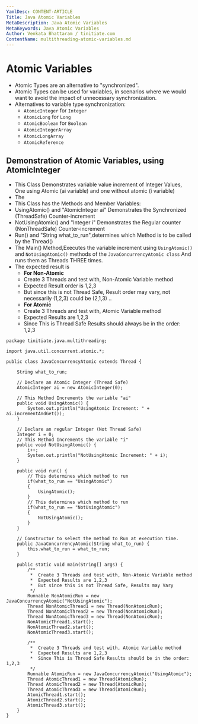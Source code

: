 ```yaml
---
YamlDesc: CONTENT-ARTICLE
Title: Java Atomic Variables
MetaDescription: Java Atomic Variables
MetaKeywords: Java Atomic Variables
Author: Venkata Bhattaram / tinitiate.com
ContentName: multithreading-atomic-variables.md
---
```


# Atomic Variables
* Atomic Types are an alternative to "synchronized".
* Atomic Types can be used for variables, in scenarios where we would want to 
  avoid the impact of unnecessary synchronization.
* Alternatives to variable type synchronization:
  * `AtomicInteger` for `Integer`
  * `AtomicLong` for `Long`
  * `AtomicBoolean` for `Boolean`
  * `AtomicIntegerArray`
  * `AtomicLongArray`
  * `AtomicReference`
  
  
## Demonstration of Atomic Variables, using AtomicInteger
* This Class Demonstrates variable value increment of Integer Values, 
  One using Atomic (ai variable) and one without atomic (i variable)
* The 
* This Class has the Methods and Member Variables:
* UsingAtomic() and "AtomicInteger ai"
  Demonstrates the Synchronized (ThreadSafe) Counter-increment
* NotUsingAtomic() and "Integer i"
  Demonstrates the Regular counter (NonThreadSafe) Counter-increment
* Run() and "String what_to_run",determines which Method is to be called by the 
  Thread()
* The Main() Method,Executes the variable increment using `UsingAtomic()`
  and `NotUsingAtomic()` methods of the `JavaConcurrencyAtomic class`
 And runs them as Threads THREE times.
* The expected result is
  * **For Non-Atomic**
  * Create 3 Threads and test with, Non-Atomic Variable method
  * Expected Result order is 1,2,3
  * But since this is not Thread Safe, Result order may vary, not necessarily
   (1,2,3) could be (2,1,3) ..
  * **For Atomic**
  * Create 3 Threads and test with, Atomic Variable method
  * Expected Results are 1,2,3
  * Since This is Thread Safe Results should always be in the order: 1,2,3 
```
package tinitiate.java.multithreading;

import java.util.concurrent.atomic.*;

public class JavaConcurrencyAtomic extends Thread {

    String what_to_run;

    // Declare an Atomic Integer (Thread Safe)
    AtomicInteger ai = new AtomicInteger(0);

    // This Method Increments the variable "ai"
    public void UsingAtomic() {
        System.out.println("UsingAtomic Increment: " + ai.incrementAndGet());
    }

    // Declare an regular Integer (Not Thread Safe)
    Integer i = 0;
    // This Method Increments the variable "i"
    public void NotUsingAtomic() {
        i++;
        System.out.println("NotUsingAtomic Increment: " + i);
    }

    public void run() {
        // This determines which method to run
        if(what_to_run == "UsingAtomic")
        {
            UsingAtomic();
        }
        // This determines which method to run
        if(what_to_run == "NotUsingAtomic")
        {
            NotUsingAtomic();
        }
    }

    // Constructor to select the method to Run at execution time.
    public JavaConcurrencyAtomic(String what_to_run) {
        this.what_to_run = what_to_run;
    }

    public static void main(String[] args) {
        /**
         *  Create 3 Threads and test with, Non-Atomic Variable method
         *  Expected Results are 1,2,3
         *  But since this is not Thread Safe, Results may Vary
         */
        Runnable NonAtomicRun = new JavaConcurrencyAtomic("NotUsingAtomic");
        Thread NonAtomicThread1 = new Thread(NonAtomicRun);
        Thread NonAtomicThread2 = new Thread(NonAtomicRun);
        Thread NonAtomicThread3 = new Thread(NonAtomicRun);
        NonAtomicThread1.start();
        NonAtomicThread2.start();
        NonAtomicThread3.start();

        /**
         *  Create 3 Threads and test with, Atomic Variable method
         *  Expected Results are 1,2,3
         *  Since This is Thread Safe Results should be in the order: 1,2,3 
         */
        Runnable AtomicRun = new JavaConcurrencyAtomic("UsingAtomic");
        Thread AtomicThread1 = new Thread(AtomicRun);
        Thread AtomicThread2 = new Thread(AtomicRun);
        Thread AtomicThread3 = new Thread(AtomicRun);
        AtomicThread1.start();
        AtomicThread2.start();
        AtomicThread3.start();
    }
}
```